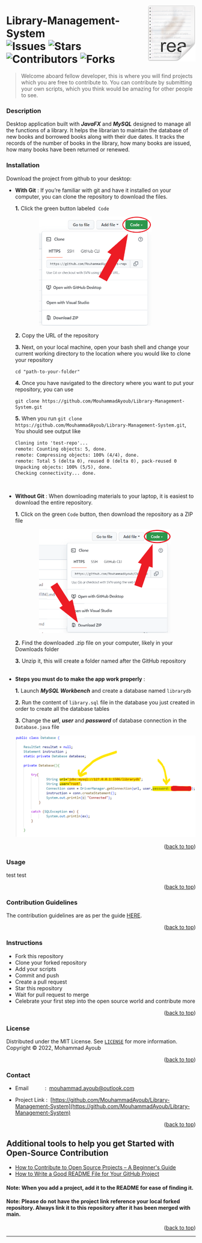 <a name="readme-top"></a>

<img src="icon.png" align="right" />

# Library-Management-System</br>![Issues](https://img.shields.io/github/issues/MouhammadAyoub/Library-Management-System)&nbsp;![Stars](https://img.shields.io/github/stars/MouhammadAyoub/Library-Management-System)&nbsp;![Contributors](https://img.shields.io/github/contributors/MouhammadAyoub/Library-Management-System)&nbsp;![Forks](https://img.shields.io/github/forks/MouhammadAyoub/Library-Management-System)

> Welcome aboard fellow developer, this is where you will find projects which you are free to contribute to. You can contribute by submitting your own scripts, which you think would be amazing for other people to see.

### Description

Desktop application built with ***JavaFX*** and ***MySQL*** designed to manage all the functions of a library. It helps the librarian to maintain the database of new books and borrowed books along with their due dates. It tracks the records of the number of books in the library, how many books are issued, how many books have been returned or renewed.

### Installation

Download the project from github to your desktop:

  - **With Git** :
      If you’re familiar with git and have it installed on your computer, you can clone the repository to download the files.
      
      **1.** Click the green button labeled &nbsp;`Code`</br>
      
      &nbsp;&nbsp;&nbsp;&nbsp;&nbsp;&nbsp;&nbsp;&nbsp;&nbsp;&nbsp;&nbsp;&nbsp;&nbsp;&nbsp;&nbsp;&nbsp;<img src="Button-Position.png" width="300px;" /></br>
      
      **2.** Copy the URL of the repository</br>
      
      **3.** Next, on your local machine, open your bash shell and change your current working directory to the location where you would like to clone your repository
      ```shell
      cd "path-to-your-folder"
      ```
      
      **4.** Once you have navigated to the directory where you want to put your repository, you can use
      ```shell
      git clone https://github.com/MouhammadAyoub/Library-Management-System.git
      ```
      
      **5.** When you run `git clone https://github.com/MouhammadAyoub/Library-Management-System.git`, You should see output like
      ```shell
      Cloning into 'test-repo'...
      remote: Counting objects: 5, done.
      remote: Compressing objects: 100% (4/4), done.
      remote: Total 5 (delta 0), reused 0 (delta 0), pack-reused 0
      Unpacking objects: 100% (5/5), done.
      Checking connectivity... done.
      ```
      </br>
      
  - **Without Git** :
      When downloading materials to your laptop, it is easiest to download the entire repository.
      
      **1.** Click on the green `Code` button, then download the repository as a ZIP file</br>
      
      &nbsp;&nbsp;&nbsp;&nbsp;&nbsp;&nbsp;&nbsp;&nbsp;&nbsp;&nbsp;&nbsp;&nbsp;&nbsp;&nbsp;&nbsp;&nbsp;<img src="Download-Zip.png" width="350px" /></br>
      
      **2.** Find the downloaded .zip file on your computer, likely in your Downloads folder</br>
      
      **3.** Unzip it, this will create a folder named after the GitHub repository</br></br>

  - **Steps you must do to make the app work properly** :
      
      **1.** Launch ***MySQL Workbench*** and create a database named `librarydb`</br>
      
      **2.** Run the content of `library.sql` file in the database you just created in order to create all the database tables</br>
      
      **3.** Change the ***url***, ***user*** and ***password*** of database connection in the `Database.java` file</br>
      
      <img src="Database-Attributes.png" width="650px" /></br>

<p align="right">(<a href="#readme-top">back to top</a>)</p>

### Usage

test test

<p align="right">(<a href="#readme-top">back to top</a>)</p>

### Contribution Guidelines

The contribution guidelines are as per the guide [HERE](https://github.com/MouhammadAyoub/Library-Management-System/blob/main/CONTRIBUTING.md).

<p align="right">(<a href="#readme-top">back to top</a>)</p>

### Instructions

- Fork this repository
- Clone your forked repository
- Add your scripts
- Commit and push
- Create a pull request
- Star this repository
- Wait for pull request to merge
- Celebrate your first step into the open source world and contribute more

<p align="right">(<a href="#readme-top">back to top</a>)</p>

### License
Distributed under the MIT License. See [`LICENSE`](https://github.com/MouhammadAyoub/Library-Management-System/blob/main/LICENSE) for more information.  
Copyright © 2022, Mohammad Ayoub

<p align="right">(<a href="#readme-top">back to top</a>)</p>

### Contact

- Email&nbsp;&nbsp;&nbsp;&nbsp;&nbsp;&nbsp;&nbsp;&nbsp;&nbsp;&nbsp;&nbsp;:&nbsp;&nbsp;[mouhammad.ayoub@outlook.com](mailto:mouhammad.ayoub@outlook.com)

- Project Link : &nbsp;[https://github.com/MouhammadAyoub/Library-Management-System](https://github.com/MouhammadAyoub/Library-Management-System)

<p align="right">(<a href="#readme-top">back to top</a>)</p>

## Additional tools to help you get Started with Open-Source Contribution

* [How to Contribute to Open Source Projects – A Beginner's Guide](https://www.freecodecamp.org/news/how-to-contribute-to-open-source-projects-beginners-guide/)
* [How to Write a Good README File for Your GitHub Project](https://www.freecodecamp.org/news/how-to-write-a-good-readme-file/)

#### Note: When you add a project, add it to the README for ease of finding it.
#### Note: Please do not have the project link reference your local forked repository. Always link it to this repository after it has been merged with main.

<p align="right">(<a href="#readme-top">back to top</a>)</p>

-----------
